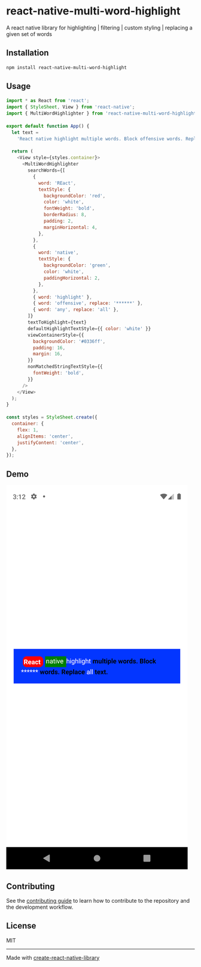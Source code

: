 # react-native-multi-word-highlight

A react native library for highlighting | filtering | custom styling | replacing a given set of words

## Installation

```sh
npm install react-native-multi-word-highlight
```

## Usage

```js
import * as React from 'react';
import { StyleSheet, View } from 'react-native';
import { MultiWordHighlighter } from 'react-native-multi-word-highlight';

export default function App() {
  let text =
    'React native highlight multiple words. Block offensive words. Replace any text.';

  return (
    <View style={styles.container}>
      <MultiWordHighlighter
        searchWords={[
          {
            word: 'REact',
            textStyle: {
              backgroundColor: 'red',
              color: 'white',
              fontWeight: 'bold',
              borderRadius: 8,
              padding: 2,
              marginHorizontal: 4,
            },
          },
          {
            word: 'native',
            textStyle: {
              backgroundColor: 'green',
              color: 'white',
              paddingHorizontal: 2,
            },
          },
          { word: 'highlight' },
          { word: 'offensive', replace: '******' },
          { word: 'any', replace: 'all' },
        ]}
        textToHighlight={text}
        defaultHighlightTextStyle={{ color: 'white' }}
        viewContainerStyle={{
          backgroundColor: '#0336ff',
          padding: 16,
          margin: 16,
        }}
        nonMatchedStringTextStyle={{
          fontWeight: 'bold',
        }}
      />
    </View>
  );
}

const styles = StyleSheet.create({
  container: {
    flex: 1,
    alignItems: 'center',
    justifyContent: 'center',
  },
});
```

## Demo

![Image Demo](https://raw.githubusercontent.com/ayonshafiul/react-native-multi-word-highlight/main/demo/image.png 'Screenshot of running app')

## Contributing

See the [contributing guide](CONTRIBUTING.md) to learn how to contribute to the repository and the development workflow.

## License

MIT

---

Made with [create-react-native-library](https://github.com/callstack/react-native-builder-bob)
